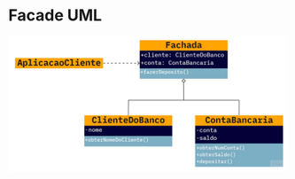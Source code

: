 # Facade UML
<img src="https://github.com/mvarocha/Bertoti/blob/main/padroes%20de%20projetos%20de%20sistemas/img/Facade.jpg?raw=true"/>
